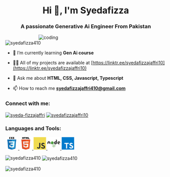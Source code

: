 <h1 align="center">Hi 👋, I'm Syedafizza</h1>
<h3 align="center">A passionate Generative Ai Engineer From Pakistan</h3>

<img align="right" alt="coding" width="400" src="https://mir-s3-cdn-cf.behance.net/project_modules/disp/601014116770475.6068beff4640a.gif" /> 

<p align="left"> <img src="https://komarev.com/ghpvc/?username=syedafizza410&label=Profile%20views&color=0e75b6&style=flat" alt="syedafizza410" /> </p>

- 🌱 I’m currently learning **Gen Ai course**

- 👨‍💻 All of my projects are available at [https://linktr.ee/syedafizzajaffri10](https://linktr.ee/syedafizzajaffri10)

- 💬 Ask me about **HTML, CSS, Javascript, Typescript**

- 📫 How to reach me **syedafizzajaffri410@gmail.com**

<h3 align="left">Connect with me:</h3>
<p align="left">
<a href="https://linkedin.com/in/syeda-fizzajaffri" target="blank"><img align="center" src="https://raw.githubusercontent.com/rahuldkjain/github-profile-readme-generator/master/src/images/icons/Social/linked-in-alt.svg" alt="syeda-fizzajaffri" height="30" width="40" /></a>
<a href="https://instagram.com/syedafizzajaffri10" target="blank"><img align="center" src="https://raw.githubusercontent.com/rahuldkjain/github-profile-readme-generator/master/src/images/icons/Social/instagram.svg" alt="syedafizzajaffri10" height="30" width="40" /></a>
</p>

<h3 align="left">Languages and Tools:</h3>
<p align="left"> <a href="https://www.w3schools.com/css/" target="_blank" rel="noreferrer"> <img src="https://raw.githubusercontent.com/devicons/devicon/master/icons/css3/css3-original-wordmark.svg" alt="css3" width="40" height="40"/> </a> <a href="https://www.w3.org/html/" target="_blank" rel="noreferrer"> <img src="https://raw.githubusercontent.com/devicons/devicon/master/icons/html5/html5-original-wordmark.svg" alt="html5" width="40" height="40"/> </a> <a href="https://developer.mozilla.org/en-US/docs/Web/JavaScript" target="_blank" rel="noreferrer"> <img src="https://raw.githubusercontent.com/devicons/devicon/master/icons/javascript/javascript-original.svg" alt="javascript" width="40" height="40"/> </a> <a href="https://nodejs.org" target="_blank" rel="noreferrer"> <img src="https://raw.githubusercontent.com/devicons/devicon/master/icons/nodejs/nodejs-original-wordmark.svg" alt="nodejs" width="40" height="40"/> </a> <a href="https://www.typescriptlang.org/" target="_blank" rel="noreferrer"> <img src="https://raw.githubusercontent.com/devicons/devicon/master/icons/typescript/typescript-original.svg" alt="typescript" width="40" height="40"/> </a> </p>

<p><img align="left" src="https://github-readme-stats.vercel.app/api/top-langs?username=syedafizza410&show_icons=true&locale=en&layout=compact" alt="syedafizza410" /></p>

<p>&nbsp;<img align="center" src="https://github-readme-stats.vercel.app/api?username=syedafizza410&show_icons=true&locale=en" alt="syedafizza410" /></p>

<p><img align="center" src="https://github-readme-streak-stats.herokuapp.com/?user=syedafizza410&" alt="syedafizza410" /></p>

